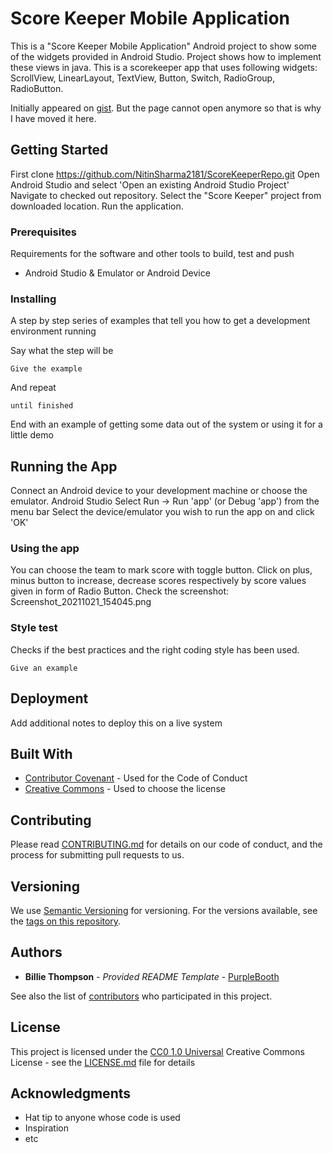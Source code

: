 # Score Keeper Mobile Application

This is a "Score Keeper Mobile Application" Android project to show some of the widgets provided in Android Studio. Project shows how to implement these views in java. This is a scorekeeper app that uses following widgets: ScrollView, LinearLayout, TextView, Button, Switch, RadioGroup, RadioButton.

Initially appeared on
[gist](https://gist.github.com/PurpleBooth/109311bb0361f32d87a2). But the page cannot open anymore so that is why I have moved it here.

## Getting Started
First clone https://github.com/NitinSharma2181/ScoreKeeperRepo.git
Open Android Studio and select 'Open an existing Android Studio Project'
Navigate to checked out repository.
Select the "Score Keeper" project from downloaded location.
Run the application.

### Prerequisites

Requirements for the software and other tools to build, test and push 
- Android Studio & Emulator or Android Device

### Installing

A step by step series of examples that tell you how to get a development
environment running

Say what the step will be

    Give the example

And repeat

    until finished

End with an example of getting some data out of the system or using it
for a little demo

## Running the App

Connect an Android device to your development machine or choose the emulator. Android Studio Select Run -> Run 'app' (or Debug 'app') from the menu bar Select the device/emulator you wish to run the app on and click 'OK'

### Using the app

You can choose the team to mark score with toggle button. Click on plus, minus button to increase, decrease scores respectively by score values given in form of Radio Button. Check the screenshot: Screenshot_20211021_154045.png

### Style test

Checks if the best practices and the right coding style has been used.

    Give an example

## Deployment

Add additional notes to deploy this on a live system

## Built With

  - [Contributor Covenant](https://www.contributor-covenant.org/) - Used
    for the Code of Conduct
  - [Creative Commons](https://creativecommons.org/) - Used to choose
    the license

## Contributing

Please read [CONTRIBUTING.md](CONTRIBUTING.md) for details on our code
of conduct, and the process for submitting pull requests to us.

## Versioning

We use [Semantic Versioning](http://semver.org/) for versioning. For the versions
available, see the [tags on this
repository](https://github.com/PurpleBooth/a-good-readme-template/tags).

## Authors

  - **Billie Thompson** - *Provided README Template* -
    [PurpleBooth](https://github.com/PurpleBooth)

See also the list of
[contributors](https://github.com/PurpleBooth/a-good-readme-template/contributors)
who participated in this project.

## License

This project is licensed under the [CC0 1.0 Universal](LICENSE.md)
Creative Commons License - see the [LICENSE.md](LICENSE.md) file for
details

## Acknowledgments

  - Hat tip to anyone whose code is used
  - Inspiration
  - etc
